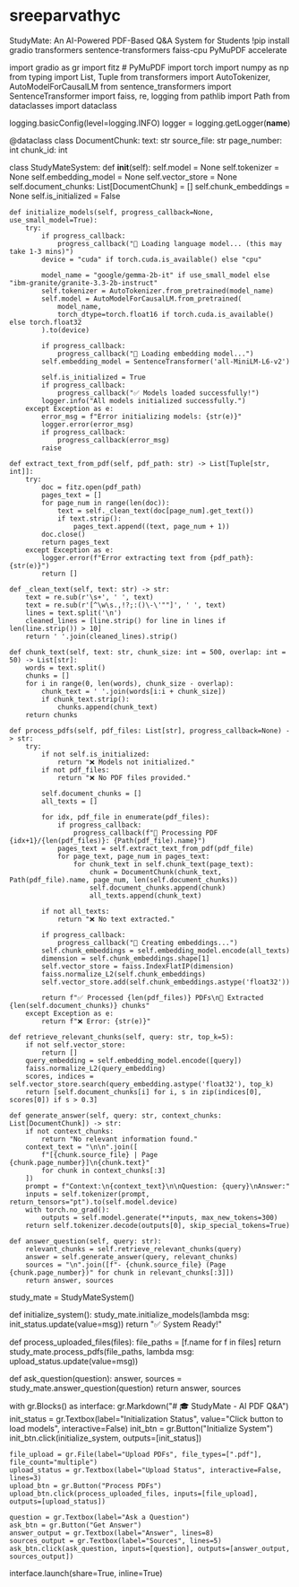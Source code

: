 # sreeparvathyc
StudyMate: An AI-Powered PDF-Based Q&amp;A System for Students
!pip install gradio transformers sentence-transformers faiss-cpu PyMuPDF accelerate

import gradio as gr
import fitz  # PyMuPDF
import torch
import numpy as np
from typing import List, Tuple
from transformers import AutoTokenizer, AutoModelForCausalLM
from sentence_transformers import SentenceTransformer
import faiss, re, logging
from pathlib import Path
from dataclasses import dataclass

logging.basicConfig(level=logging.INFO)
logger = logging.getLogger(__name__)

@dataclass
class DocumentChunk:
    text: str
    source_file: str
    page_number: int
    chunk_id: int

class StudyMateSystem:
    def __init__(self):
        self.model = None
        self.tokenizer = None
        self.embedding_model = None
        self.vector_store = None
        self.document_chunks: List[DocumentChunk] = []
        self.chunk_embeddings = None
        self.is_initialized = False

    def initialize_models(self, progress_callback=None, use_small_model=True):
        try:
            if progress_callback:
                progress_callback("🔄 Loading language model... (this may take 1-3 mins)")
            device = "cuda" if torch.cuda.is_available() else "cpu"

            model_name = "google/gemma-2b-it" if use_small_model else "ibm-granite/granite-3.3-2b-instruct"
            self.tokenizer = AutoTokenizer.from_pretrained(model_name)
            self.model = AutoModelForCausalLM.from_pretrained(
                model_name,
                torch_dtype=torch.float16 if torch.cuda.is_available() else torch.float32
            ).to(device)

            if progress_callback:
                progress_callback("🔄 Loading embedding model...")
            self.embedding_model = SentenceTransformer('all-MiniLM-L6-v2')

            self.is_initialized = True
            if progress_callback:
                progress_callback("✅ Models loaded successfully!")
            logger.info("All models initialized successfully.")
        except Exception as e:
            error_msg = f"Error initializing models: {str(e)}"
            logger.error(error_msg)
            if progress_callback:
                progress_callback(error_msg)
            raise

    def extract_text_from_pdf(self, pdf_path: str) -> List[Tuple[str, int]]:
        try:
            doc = fitz.open(pdf_path)
            pages_text = []
            for page_num in range(len(doc)):
                text = self._clean_text(doc[page_num].get_text())
                if text.strip():
                    pages_text.append((text, page_num + 1))
            doc.close()
            return pages_text
        except Exception as e:
            logger.error(f"Error extracting text from {pdf_path}: {str(e)}")
            return []

    def _clean_text(self, text: str) -> str:
        text = re.sub(r'\s+', ' ', text)
        text = re.sub(r'[^\w\s.,!?;:()\-\'""]', ' ', text)
        lines = text.split('\n')
        cleaned_lines = [line.strip() for line in lines if len(line.strip()) > 10]
        return ' '.join(cleaned_lines).strip()

    def chunk_text(self, text: str, chunk_size: int = 500, overlap: int = 50) -> List[str]:
        words = text.split()
        chunks = []
        for i in range(0, len(words), chunk_size - overlap):
            chunk_text = ' '.join(words[i:i + chunk_size])
            if chunk_text.strip():
                chunks.append(chunk_text)
        return chunks

    def process_pdfs(self, pdf_files: List[str], progress_callback=None) -> str:
        try:
            if not self.is_initialized:
                return "❌ Models not initialized."
            if not pdf_files:
                return "❌ No PDF files provided."

            self.document_chunks = []
            all_texts = []

            for idx, pdf_file in enumerate(pdf_files):
                if progress_callback:
                    progress_callback(f"📄 Processing PDF {idx+1}/{len(pdf_files)}: {Path(pdf_file).name}")
                pages_text = self.extract_text_from_pdf(pdf_file)
                for page_text, page_num in pages_text:
                    for chunk_text in self.chunk_text(page_text):
                        chunk = DocumentChunk(chunk_text, Path(pdf_file).name, page_num, len(self.document_chunks))
                        self.document_chunks.append(chunk)
                        all_texts.append(chunk_text)

            if not all_texts:
                return "❌ No text extracted."

            if progress_callback:
                progress_callback("🔄 Creating embeddings...")
            self.chunk_embeddings = self.embedding_model.encode(all_texts)
            dimension = self.chunk_embeddings.shape[1]
            self.vector_store = faiss.IndexFlatIP(dimension)
            faiss.normalize_L2(self.chunk_embeddings)
            self.vector_store.add(self.chunk_embeddings.astype('float32'))

            return f"✅ Processed {len(pdf_files)} PDFs\n📄 Extracted {len(self.document_chunks)} chunks"
        except Exception as e:
            return f"❌ Error: {str(e)}"

    def retrieve_relevant_chunks(self, query: str, top_k=5):
        if not self.vector_store:
            return []
        query_embedding = self.embedding_model.encode([query])
        faiss.normalize_L2(query_embedding)
        scores, indices = self.vector_store.search(query_embedding.astype('float32'), top_k)
        return [self.document_chunks[i] for i, s in zip(indices[0], scores[0]) if s > 0.3]

    def generate_answer(self, query: str, context_chunks: List[DocumentChunk]) -> str:
        if not context_chunks:
            return "No relevant information found."
        context_text = "\n\n".join([
            f"[{chunk.source_file} | Page {chunk.page_number}]\n{chunk.text}"
            for chunk in context_chunks[:3]
        ])
        prompt = f"Context:\n{context_text}\n\nQuestion: {query}\nAnswer:"
        inputs = self.tokenizer(prompt, return_tensors="pt").to(self.model.device)
        with torch.no_grad():
            outputs = self.model.generate(**inputs, max_new_tokens=300)
        return self.tokenizer.decode(outputs[0], skip_special_tokens=True)

    def answer_question(self, query: str):
        relevant_chunks = self.retrieve_relevant_chunks(query)
        answer = self.generate_answer(query, relevant_chunks)
        sources = "\n".join([f"- {chunk.source_file} (Page {chunk.page_number})" for chunk in relevant_chunks[:3]])
        return answer, sources

study_mate = StudyMateSystem()

def initialize_system():
    study_mate.initialize_models(lambda msg: init_status.update(value=msg))
    return "✅ System Ready!"

def process_uploaded_files(files):
    file_paths = [f.name for f in files]
    return study_mate.process_pdfs(file_paths, lambda msg: upload_status.update(value=msg))

def ask_question(question):
    answer, sources = study_mate.answer_question(question)
    return answer, sources

with gr.Blocks() as interface:
    gr.Markdown("# 🎓 StudyMate - AI PDF Q&A")
    init_status = gr.Textbox(label="Initialization Status", value="Click button to load models", interactive=False)
    init_btn = gr.Button("Initialize System")
    init_btn.click(initialize_system, outputs=[init_status])

    file_upload = gr.File(label="Upload PDFs", file_types=[".pdf"], file_count="multiple")
    upload_status = gr.Textbox(label="Upload Status", interactive=False, lines=3)
    upload_btn = gr.Button("Process PDFs")
    upload_btn.click(process_uploaded_files, inputs=[file_upload], outputs=[upload_status])

    question = gr.Textbox(label="Ask a Question")
    ask_btn = gr.Button("Get Answer")
    answer_output = gr.Textbox(label="Answer", lines=8)
    sources_output = gr.Textbox(label="Sources", lines=5)
    ask_btn.click(ask_question, inputs=[question], outputs=[answer_output, sources_output])

interface.launch(share=True, inline=True)
